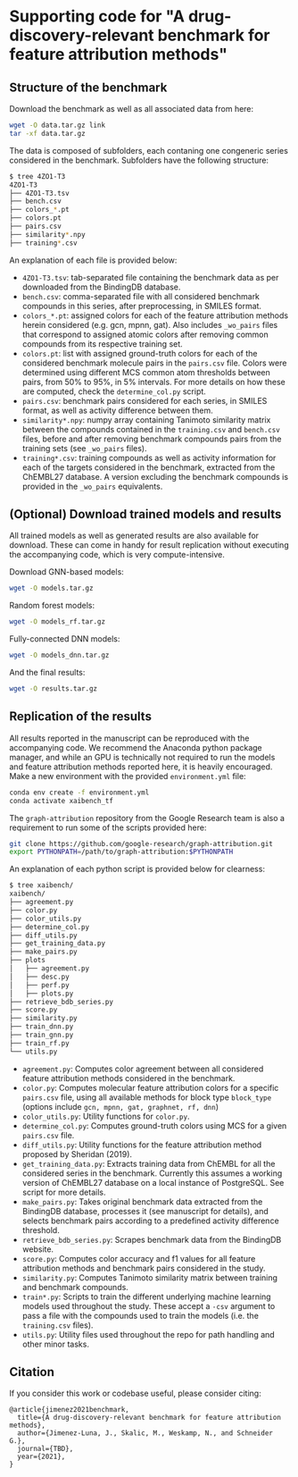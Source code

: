 # Supporting code for "A drug-discovery-relevant benchmark for feature attribution methods"

## Structure of the benchmark

Download the benchmark as well as all associated data from here:

```bash
wget -O data.tar.gz link
tar -xf data.tar.gz
```

The data is composed of subfolders, each contaning one congeneric series considered in the benchmark. Subfolders have the following structure:

```bash
$ tree 4ZO1-T3
4ZO1-T3
├── 4ZO1-T3.tsv
├── bench.csv
├── colors_*.pt 
├── colors.pt
├── pairs.csv
├── similarity*.npy
├── training*.csv

```

An explanation of each file is provided below:


* `4ZO1-T3.tsv`: tab-separated file containing the benchmark data as per downloaded from the BindingDB database.
* `bench.csv`: comma-separated file with all considered benchmark compounds in this series, after preprocessing, in SMILES format. 
* `colors_*.pt`: assigned colors for each of the feature attribution methods herein considered (e.g. gcn, mpnn, gat). Also includes `_wo_pairs` files that correspond to assigned atomic colors after removing common compounds from its respective training set.
* `colors.pt`: list with assigned ground-truth colors for each of the considered benchmark molecule pairs in the `pairs.csv` file. Colors were determined using different MCS common atom thresholds between pairs, from 50% to 95%, in 5% intervals. For more details on how these are computed, check the `determine_col.py` script.
* `pairs.csv`: benchmark pairs considered for each series, in SMILES format, as well as activity difference between them.
* `similarity*.npy`: numpy array containing Tanimoto similarity matrix between the compounds contained in the `training.csv` and `bench.csv` files, before and after removing benchmark compounds pairs from the training sets (see `_wo_pairs` files).
* `training*.csv`: training compounds as well as activity information for each of the targets considered in the benchmark, extracted from the ChEMBL27 database. A version excluding the benchmark compounds is provided in the `_wo_pairs` equivalents.


## (Optional) Download trained models and results

All trained models as well as generated results are also available for download. These can come in handy for result replication without executing the accompanying code, which is very compute-intensive. 

Download GNN-based models:

```bash
wget -O models.tar.gz
```

Random forest models:

```bash
wget -O models_rf.tar.gz
```

Fully-connected DNN models:

```bash
wget -O models_dnn.tar.gz
```

And the final results:

```bash
wget -O results.tar.gz 
```

## Replication of the results

All results reported in the manuscript can be reproduced with the accompanying code. We recommend the Anaconda python package manager, and while an GPU is technically not required to run the models and feature attribution methods reported here, it is heavily encouraged. Make a new environment with the provided `environment.yml` file:

```bash
conda env create -f environment.yml
conda activate xaibench_tf
```

The `graph-attribution` repository from the Google Research team is also a requirement to run some of the scripts provided here:

```bash
git clone https://github.com/google-research/graph-attribution.git
export PYTHONPATH=/path/to/graph-attribution:$PYTHONPATH
```

An explanation of each python script is provided below for clearness:

```bash
$ tree xaibench/
xaibench/
├── agreement.py
├── color.py
├── color_utils.py
├── determine_col.py
├── diff_utils.py
├── get_training_data.py
├── make_pairs.py
├── plots
│   ├── agreement.py
│   ├── desc.py
│   ├── perf.py
│   ├── plots.py
├── retrieve_bdb_series.py
├── score.py
├── similarity.py
├── train_dnn.py
├── train_gnn.py
├── train_rf.py
└── utils.py
```

* `agreement.py`: Computes color agreement between all considered feature attribution methods considered in the benchmark.
* `color.py`: Computes molecular feature attribution colors for a specific `pairs.csv` file, using all available methods for block type `block_type` (options include `gcn, mpnn, gat, graphnet, rf, dnn`) 
* `color_utils.py`: Utility functions for `color.py`.
* `determine_col.py`: Computes ground-truth colors using MCS for a given `pairs.csv` file.
* `diff_utils.py`: Utility functions for the feature attribution method proposed by Sheridan (2019).
* `get_training_data.py`: Extracts training data from ChEMBL for all the considered series in the benchmark. Currently this assumes a working version of ChEMBL27 database on a local instance of PostgreSQL. See script for more details.
* `make_pairs.py`: Takes original benchmark data extracted from the BindingDB database, processes it (see manuscript for details), and selects benchmark pairs according to a predefined activity difference threshold.
* `retrieve_bdb_series.py`: Scrapes benchmark data from the BindingDB website.
* `score.py`: Computes color accuracy and f1 values for all feature attribution methods and benchmark pairs considered in the study.
* `similarity.py`: Computes Tanimoto similarity matrix between training and benchmark compounds.
* `train*.py`: Scripts to train the different underlying machine learning models used throughout the study. These accept a `-csv` argument to pass a file with the compounds used to train the models (i.e. the `training.csv` files).
* `utils.py`: Utility files used throughout the repo for path handling and other minor tasks. 


## Citation

If you consider this work or codebase useful, please consider citing:

```
@article{jimenez2021benchmark,
  title={A drug-discovery-relevant benchmark for feature attribution methods},
  author={Jimenez-Luna, J., Skalic, M., Weskamp, N., and Schneider G.},
  journal={TBD},
  year={2021},
}
```

